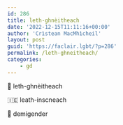```yaml
---
id: 286
title: leth-ghnèitheach
date: '2022-12-15T11:11:16+00:00'
author: 'Crìstean MacMhìcheil'
layout: post
guid: 'https://faclair.lgbt/?p=286'
permalink: /leth-ghneitheach/
categories:
    - gd
---
```


&#x1f3f4;&#xe0067;&#xe0062;&#xe0073;&#xe0063;&#xe0074;&#xe007f; leth-ghnèitheach

&#x1f1ee;&#x1f1ea; leath-inscneach

&#x1f3f4;&#xe0067;&#xe0062;&#xe0065;&#xe006e;&#xe0067;&#xe007f; demigender